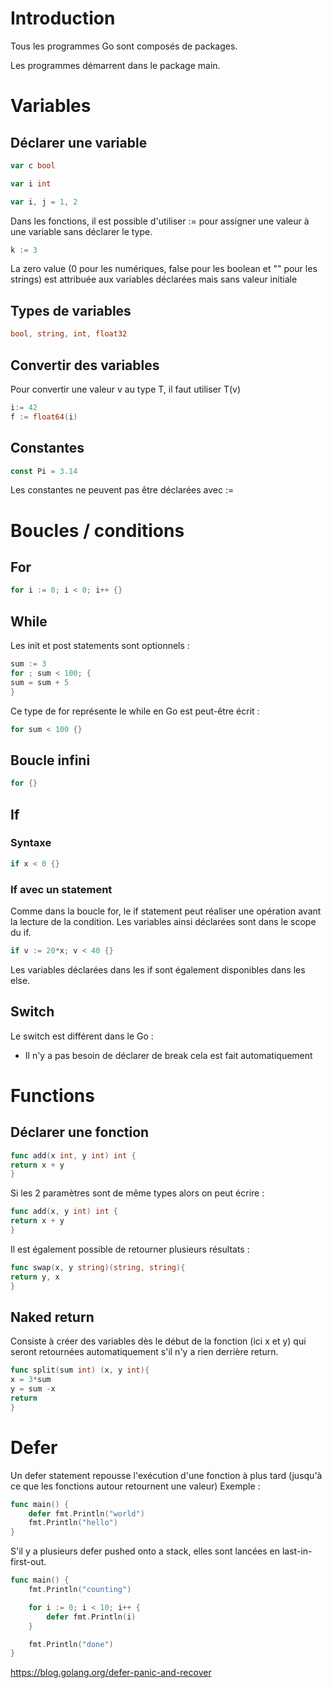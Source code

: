 # Introduction

Tous les programmes Go sont composés de packages.

Les programmes démarrent dans le package main.

# Variables

## Déclarer une variable

```go
var c bool

var i int

var i, j = 1, 2
```

Dans les fonctions, il est possible d'utiliser := pour assigner une valeur à une variable sans déclarer le type.

```go
k := 3
```

La zero value (0 pour les numériques, false pour les boolean et "" pour les strings) est attribuée aux variables déclarées mais sans valeur initiale

## Types de variables

```go
bool, string, int, float32
```

## Convertir des variables

Pour convertir une valeur v au type T, il faut utiliser T(v)

```go
i:= 42
f := float64(i)
```

## Constantes

```go
const Pi = 3.14
```

Les constantes ne peuvent pas être déclarées avec :=

# Boucles / conditions

## For

```go
for i := 0; i < 0; i++ {}
```

## While

Les init et post statements sont optionnels :

```go
sum := 3
for ; sum < 100; {
sum = sum + 5
}
```

Ce type de for représente le while en Go est peut-être écrit :

```go
for sum < 100 {}
```

## Boucle infini

```go
for {}
```

## If

### Syntaxe

```go
if x < 0 {}
```

### If avec un statement

Comme dans la boucle for, le if statement peut réaliser une opération avant la lecture de la condition. Les variables ainsi déclarées sont dans le scope du if.

```go
if v := 20*x; v < 40 {}
```

Les variables déclarées dans les if sont également disponibles dans les else.

## Switch

Le switch est différent dans le Go :

- Il n'y a pas besoin de déclarer de break cela est fait automatiquement

# Functions

## Déclarer une fonction

```go
func add(x int, y int) int {
return x + y
}
```

Si les 2 paramètres sont de même types alors on peut écrire :

```go
func add(x, y int) int {
return x + y
}
```

Il est également possible de retourner plusieurs résultats :

```go
func swap(x, y string)(string, string){
return y, x
}
```

## Naked return

Consiste à créer des variables dès le début de la fonction (ici x et y) qui seront retournées automatiquement s'il n'y a rien derrière return.

```go
func split(sum int) (x, y int){
x = 3*sum
y = sum -x
return
}
```

# Defer

Un defer statement repousse l'exécution d'une fonction à plus tard (jusqu'à ce que les fonctions autour retournent une valeur)
Exemple :

```go
func main() {
	defer fmt.Println("world")
	fmt.Println("hello")
}
```

S'il y a plusieurs defer pushed onto a stack, elles sont lancées en last-in-first-out.

```go
func main() {
	fmt.Println("counting")

	for i := 0; i < 10; i++ {
		defer fmt.Println(i)
	}

	fmt.Println("done")
}
```

https://blog.golang.org/defer-panic-and-recover
